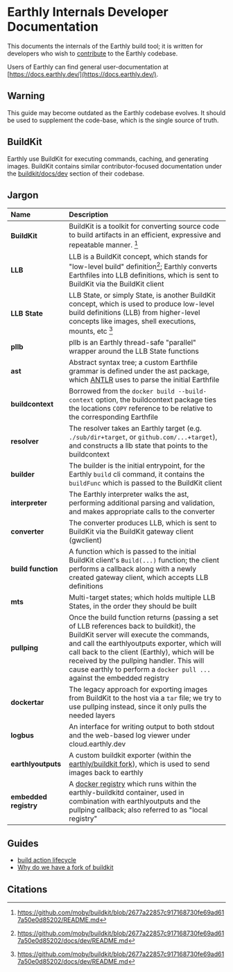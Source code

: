 # Earthly Internals Developer Documentation

This documents the internals of the Earthly build tool; it is written for developers who wish to [contribute](../CONTRIBUTING.md) to the Earthly codebase.

Users of Earthly can find general user-documentation at [https://docs.earthly.dev/](https://docs.earthly.dev/).

## Warning

This guide may become outdated as the Earthly codebase evolves. It should be used to supplement the code-base, which is the single source of truth.

## BuildKit

Earthly use BuildKit for executing commands, caching, and generating images. BuildKit contains similar contributor-focused documentation under
the [buildkit/docs/dev](https://github.com/moby/buildkit/tree/master/docs/dev) section of their codebase.

## Jargon

| Name | Description |
| :--- | :---------- |
| **BuildKit** | BuildKit is a toolkit for converting source code to build artifacts in an efficient, expressive and repeatable manner. [^1] |
| **LLB** | LLB is a BuildKit concept, which stands for "low-level build" definition[^2]; Earthly converts Earthfiles into LLB definitions, which is sent to BuildKit via the BuildKit client |
| **LLB State** | LLB State, or simply State, is another BuildKit concept, which is used to produce low-level build definitions (LLB) from higher-level concepts like images, shell executions, mounts, etc [^2] |
| **pllb** | pllb is an Earthly thread-safe "parallel" wrapper around the LLB State functions |
| **ast** | Abstract syntax tree; a custom Earthfile grammar is defined under the ast package, which [ANTLR](https://www.antlr.org/) uses to parse the initial Earthfile |
| **buildcontext** | Borrowed from the `docker build --build-context` option, the buildcontext package ties the locations `COPY` reference to be relative to the corresponding Earthfile  |
| **resolver** | The resolver takes an Earthly target (e.g. `./sub/dir+target`, or `github.com/...+target`), and constructs a llb state that points to the buildcontext   |
| **builder** | The builder is the initial entrypoint, for the Earthly `build` cli command, it contains the `buildFunc` which is passed to the BuildKit client |
| **interpreter** | The Earthly interpreter walks the ast, performing additional parsing and validation, and makes appropriate calls to the converter |
| **converter** | The converter produces LLB, which is sent to BuildKit via the BuildKit gateway client (gwclient) |
| **build function** | A function which is passed to the initial BuildKit client's `Build(...)` function; the client performs a callback along with a newly created gateway client, which accepts LLB definitions |
| **mts** | Multi-target states; which holds multiple LLB States, in the order they should be built |
| **pullping** | Once the build function returns (passing a set of LLB references back to buildkit), the BuildKit server will execute the commands, and call the earthlyoutputs exporter, which will call back to the client (Earthly), which will be received by the pullping handler. This will cause earthly to perform a `docker pull ...` against the embedded registry |
| **dockertar** | The legacy approach for exporting images from BuildKit to the host via a `tar` file; we try to use pullping instead, since it only pulls the needed layers |
| **logbus** | An interface for writing output to both stdout and the web-based log viewer under cloud.earthly.dev |
| **earthlyoutputs** | A custom buildkit exporter (within the [earthly/buildkit fork](https://github.com/earthly/buildkit/tree/earthly-main/exporter/earthlyoutputs)), which is used to send images back to earthly |
| **embedded registry** | A [docker registry](https://github.com/distribution/distribution) which runs within the earthly-buildkitd container, used in combination with earthlyoutputs and the pullping callback; also referred to as "local registry" |

## Guides

- [build action lifecycle](build-steps.md)
- [Why do we have a fork of buildkit](buildkit-fork.md)

## Citations

[^1]: https://github.com/moby/buildkit/blob/2677a22857c917168730fe69ad617a50e0d85202/README.md
[^2]: https://github.com/moby/buildkit/blob/2677a22857c917168730fe69ad617a50e0d85202/docs/dev/README.md
